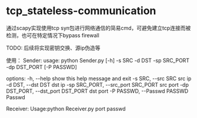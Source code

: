 # tcp_stateless-communication
通过scapy实现使用tcp syn包进行网络通信的简易cmd，可避免建立tcp连接而被检测，也可在特定情况下bypass firewall

TODO:
  后续将实现密钥交换、源ip伪造等

使用：
  Sender: 
usage: python Sender.py [-h] -s SRC -d DST -sp SRC_PORT -dp DST_PORT [-P PASSWD]

options:
  -h, --help            show this help message and exit
  -s SRC, --src SRC     src ip
  -d DST, --dst DST     dst ip
  -sp SRC_PORT, --src_port SRC_PORT
                        src port
  -dp DST_PORT, --dst_port DST_PORT
                        dst port
  -P PASSWD, --Passwd PASSWD
                        Passwd

  Receiver: 
    Usage:python Receiver.py port passwd
